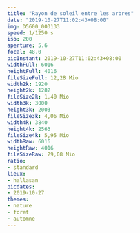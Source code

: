```yaml
---
title: "Rayon de soleil entre les arbres"
date: "2019-10-27T11:02:43+08:00"
img: D5600_003133
speed: 1/1250 s
iso: 200
aperture: 5.6
focal: 48.0
picInstant: 2019-10-27T11:02:43+08:00
widthFull: 6016
heightFull: 4016
fileSizeFull: 12,28 Mio
width2k: 1920
height2k: 1282
fileSize2k: 1,40 Mio
width3k: 3000
height3k: 2003
fileSize3k: 4,06 Mio
width4k: 3840
height4k: 2563
fileSize4k: 5,95 Mio
widthRaw: 6016
heightRaw: 4016
fileSizeRaw: 29,08 Mio
ratio:
- standard
lieux:
- hallasan
picdates:
- 2019-10-27
themes:
- nature
- foret
- automne
---
```


